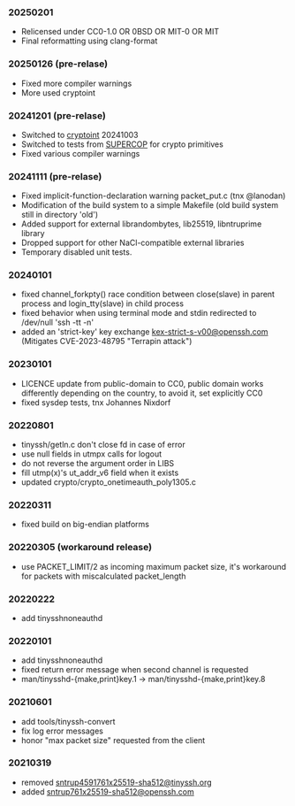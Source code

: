 ### 20250201
- Relicensed under CC0-1.0 OR 0BSD OR MIT-0 OR MIT
- Final reformatting using clang-format

### 20250126 (pre-relase)
- Fixed more compiler warnings
- More used cryptoint

### 20241201 (pre-relase)
- Switched to [cryptoint](https://libntruprime.cr.yp.to/libntruprime-20241021/cryptoint.html) 20241003
- Switched to tests from [SUPERCOP](https://bench.cr.yp.to/supercop.html) for crypto primitives
- Fixed various compiler warnings

### 20241111 (pre-relase)
- Fixed implicit-function-declaration warning packet_put.c (tnx @lanodan)
- Modification of the build system to a simple Makefile (old build system still in directory 'old')
- Added support for external librandombytes, lib25519, libntruprime library
- Dropped support for other NaCl-compatible external libraries
- Temporary disabled unit tests.

### 20240101
- fixed channel_forkpty() race condition between close(slave) in parent process and login_tty(slave) in child process
- fixed behavior when using terminal mode and stdin redirected to /dev/null 'ssh -tt -n'
- added an 'strict-key' key exchange kex-strict-s-v00@openssh.com (Mitigates CVE-2023-48795 "Terrapin attack")

### 20230101
- LICENCE update from  public-domain to CC0, public domain works differently depending on the country, to avoid it, set explicitly CC0
- fixed sysdep tests, tnx Johannes Nixdorf

### 20220801
- tinyssh/getln.c don't close fd in case of error
- use null fields in utmpx calls for logout
- do not reverse the argument order in LIBS
- fill utmp(x)'s ut_addr_v6 field when it exists
- updated crypto/crypto_onetimeauth_poly1305.c

### 20220311
- fixed build on big-endian platforms

### 20220305 (workaround release)
- use PACKET_LIMIT/2 as incoming maximum packet size, it's workaround for packets with miscalculated packet_length

### 20220222
- add tinysshnoneauthd

### 20220101
- add tinysshnoneauthd
- fixed return error message when second channel is requested
- man/tinysshd-{make,print}key.1 -> man/tinysshd-{make,print}key.8

### 20210601
- add tools/tinyssh-convert
- fix log error messages
- honor "max packet size" requested from the client

### 20210319
- removed sntrup4591761x25519-sha512@tinyssh.org
- added sntrup761x25519-sha512@openssh.com

